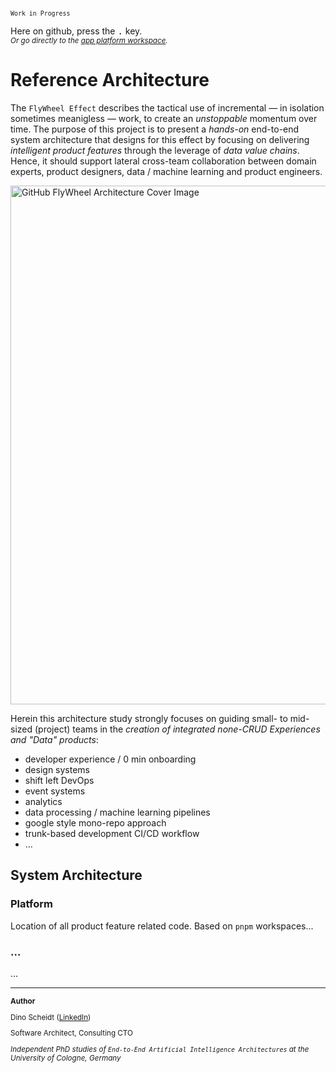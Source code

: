 <sub>`Work in Progress`</sub>

Here on github, press the <kbd>.</kbd> key.<br>
<sub>_Or go directly to the [app platform workspace](https://github.dev/hundertschaft/portfolio/blob/trunk/app-platform.code-workspace?workspace=true)._</sub>

# Reference Architecture

The `FlyWheel Effect` describes the tactical use of incremental — in isolation sometimes meanigless — work, to create an _unstoppable_ momentum over time. The purpose of this project is to present a _hands-on_ end-to-end system architecture that designs for this effect by focusing on delivering _intelligent product features_ through the leverage of _data value chains_. Hence, it should support lateral cross-team collaboration between domain experts, product designers, data / machine learning and product engineers.

<img width="830" alt="GitHub FlyWheel Architecture Cover Image" src="https://user-images.githubusercontent.com/2397125/229120569-401cdbee-e6c9-432f-b501-e6090e0f0cce.png">

Herein this architecture study strongly focuses on guiding small- to mid-sized (project) teams in the _creation of integrated none-CRUD Experiences and "Data" products_:

- developer experience / 0 min onboarding
- design systems
- shift left DevOps
- event systems
- analytics
- data processing / machine learning pipelines
- google style mono-repo approach
- trunk-based development CI/CD workflow
- ...

## System Architecture

### Platform

Location of all product feature related code. Based on `pnpm` workspaces...

### ...

...

---

<sub>

**Author**

Dino Scheidt ([LinkedIn](https://www.linkedin.com/in/dinoscheidt/))

Software Architect, Consulting CTO

<i>Independent PhD studies of `End-to-End Artificial Intelligence Architectures` at the University of Cologne, Germany</i>
</sub>
